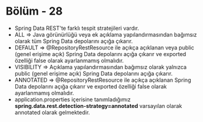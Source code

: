 #   Bölüm - 28


*   Spring Data REST'te farklı tespit stratejileri vardır.
*   ALL => Java görünürlüğü veya ek açıklama yapılandırmasından bağımsız olarak tüm Spring Data depolarını açığa çıkarır.
*   DEFAULT => @RepositoryRestResource ile açıkça açıklanan veya public (genel erişime açık) Spring Data depolarını açığa çıkarır ve exported özelliği false olarak ayarlanmamış olmalıdır.
*   VISIBILITY => 	Açıklama yapılandırmasından bağımsız olarak yalnızca public (genel erişime açık) Spring Data depolarını açığa çıkarır.
*   ANNOTATED => 	@RepositoryRestResource ile açıkça açıklanan Spring Data depolarını açığa çıkarır ve exported özelliği false olarak ayarlanmamış olmalıdır.
*   application.properties içerisine tanımladığımız **spring.data.rest.detection-strategy=annotated** varsayılan olarak annotated olarak gelmektedir.